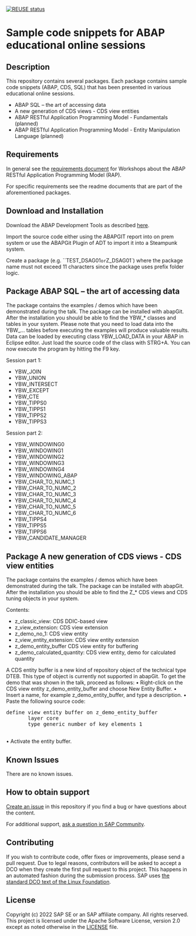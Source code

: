 [![REUSE status](https://api.reuse.software/badge/github.com/SAP-samples/abap-platform-fundamentals-01)](https://api.reuse.software/info/github.com/SAP-samples/abap-platform-fundamentals-01)

# Sample code snippets for ABAP educational online sessions
<!--- Register repository https://api.reuse.software/register, then add REUSE badge:
[![REUSE status](https://api.reuse.software/badge/github.com/SAP-samples/REPO-NAME)](https://api.reuse.software/info/github.com/SAP-samples/REPO-NAME)
-->

## Description

This repository contains several packages. Each package contains sample code snippets (ABAP, CDS, SQL) that has been presented in various educational online sessions. 

- ABAP SQL – the art of accessing data 
- A new generation of CDS views - CDS view entities
- ABAP RESTful Application Programming Model - Fundamentals (planned)
- ABAP RESTful Application Programming Model - Entity Manipulation Language (planned)

## Requirements

In general see the [requirements document](https://github.com/SAP-samples/abap-platform-rap-workshops/blob/main/requirements_rap_workshops.md) for Workshops about the ABAP RESTful Application Programming Model (RAP).

For specific requirements see the readme documents that are part of the aforementioned packages.

## Download and Installation

Download the ABAP Development Tools as described [here](https://tools.hana.ondemand.com/#abap).

Import the source code either using the ABAPGIT report into on prem system or use the ABAPGit Plugin of ADT to import it into a Steampunk system.

Create a package (e.g. ``TEST_DSAG01` or `Z_DSAG01`) where the package name must not exceed 11 characters since the package uses prefix folder logic.


## Package ABAP SQL – the art of accessing data 

The package contains the examples / demos which have been demonstrated during the talk. The package can be installed with abapGit. After the installation you should be able to find the YBW_* classes and tables in your system. Please note that you need to load data into the YBW_... tables before executing the examples will produce valuable results. Data can be loaded by executing class YBW_LOAD_DATA in your ABAP in Eclipse editor. Just load the source code of the class with STRG+A. You can now execute the program by hitting the F9 key.

Session part 1:
- YBW_JOIN
- YBW_UNION
- YBW_INTERSECT
- YBW_EXCEPT
- YBW_CTE
- YBW_TIPPS0
- YBW_TIPPS1
- YBW_TIPPS2
- YBW_TIPPS3

Session part 2:
- YBW_WINDOWING0
- YBW_WINDOWING1
- YBW_WINDOWING2
- YBW_WINDOWING3
- YBW_WINDOWING4
- YBW_WINDOWING_ABAP
- YBW_CHAR_TO_NUMC_1
- YBW_CHAR_TO_NUMC_2
- YBW_CHAR_TO_NUMC_3
- YBW_CHAR_TO_NUMC_4
- YBW_CHAR_TO_NUMC_5
- YBW_CHAR_TO_NUMC_6
- YBW_TIPPS4
- YBW_TIPPS5
- YBW_TIPPS6
- YBW_CANDIDATE_MANAGER

## Package A new generation of CDS views - CDS view entities

The package contains the examples / demos which have been demonstrated during the talk. The package can be installed with abapGit. After the installation you should be able to find the Z_* CDS views and CDS tuning objects in your system. 

Contents:
- z_classic_view: CDS DDIC-based view
- z_view_extension: CDS view extension
- z_demo_no_1: CDS view entity
- z_view_entity_extension: CDS view entity extension
- z_demo_entity_buffer CDS view entity for buffering
- z_demo_calculated_quantity: CDS view entity, demo for calculated quantity

A CDS entity buffer is a new kind of repository object of the technical type DTEB. This type of object is currently not supported in abapGit. To get the demo that was shown in the talk, proceed as follows:
•	Right-click on the CDS view entity z_demo_entity_buffer and choose New Entity Buffer.
•	Insert a name, for example z_demo_entity_buffer, and type a description.
•	Paste the following source code:
  <pre>define view entity buffer on z_demo_entity_buffer
       layer core
       type generic number of key elements 1
       </pre>
•	Activate the entity buffer.


## Known Issues

There are no known issues.

## How to obtain support

[Create an issue](https://github.com/SAP-samples/abap-platform-fundamentals-01/issues) in this repository if you find a bug or have questions about the content.
 
For additional support, [ask a question in SAP Community](https://answers.sap.com/questions/ask.html).

## Contributing
If you wish to contribute code, offer fixes or improvements, please send a pull request. Due to legal reasons, contributors will be asked to accept a DCO when they create the first pull request to this project. This happens in an automated fashion during the submission process. SAP uses [the standard DCO text of the Linux Foundation](https://developercertificate.org/).

## License
Copyright (c) 2022 SAP SE or an SAP affiliate company. All rights reserved. This project is licensed under the Apache Software License, version 2.0 except as noted otherwise in the [LICENSE](LICENSES/Apache-2.0.txt) file.
